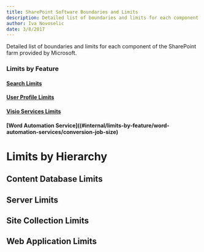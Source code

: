 ```yaml
---
title: SharePoint Software Boundaries and Limits
description: Detailed list of boundaries and limits for each component provided by Microsoft.
author: Iva Novoselic
date: 3/8/2017
---
```


Detailed list of boundaries and limits for each component of the SharePoint farm provided by Microsoft.

### Limits by Feature
#### [Search Limits](#internal/limits-by-feature/search-limits/authoritative-pages)
#### [User Profile Limits](#internal/limits-by-feature/user-profile-limits/user-profile-count)
#### [Visio Services Limits](#internal/limits-by-feature/visio-services-limits/file-size-visio-web-drawings)
#### [Word Automation Service]((#internal/limits-by-feature/word-automation-services/conversion-job-size)


# Limits by Hierarchy

## Content Database Limits
## Server Limits
## Site Collection Limits
## Web Application Limits
